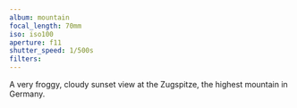 ```yaml
---
album: mountain
focal_length: 70mm
iso: iso100
aperture: f11
shutter_speed: 1/500s
filters:
---
```


A very froggy, cloudy sunset view at the Zugspitze, the highest mountain in Germany.
